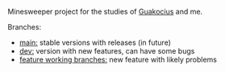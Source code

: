 Minesweeper project for the studies of [Guakocius](https://github.com/Guakocius) and me. 

Branches:
- [main:](https://github.com/Atomarverseucht/minesweeper/tree/main) stable versions with releases (in future)
- [dev:](https://github.com/Atomarverseucht/minesweeper/tree/dev) version with new features, can have some bugs
- [feature working branches:](https://github.com/Atomarverseucht/minesweeper/branches) new feature with likely problems
